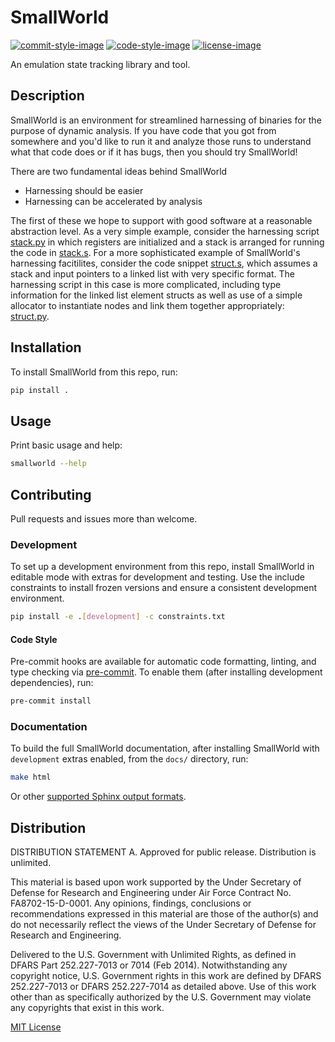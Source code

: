 # SmallWorld

[![commit-style-image]][conventional]
[![code-style-image]][black]
[![license-image]][mit]

An emulation state tracking library and tool.

## Description

SmallWorld is an environment for streamlined harnessing of binaries
for the purpose of dynamic analysis. If you have code that you got
from somewhere and you'd like to run it and analyze those runs to
understand what that code does or if it has bugs, then you should try
SmallWorld!

There are two fundamental ideas behind SmallWorld
* Harnessing should be easier
* Harnessing can be accelerated by analysis

The first of these we hope to support with good software at a reasonable abstraction level.
As a very simple example, consider the harnessing script [stack.py](https://github.com/smallworld-re/smallworld/blob/main/tests/square.py) in which registers are initialized and a stack is arranged for running the code in [stack.s](https://github.com/smallworld-re/smallworld/blob/main/tests/stack.s).
For a more sophisticated example of SmallWorld's harnessing facitilites, consider the code snippet [struct.s](https://github.com/smallworld-re/smallworld/blob/main/tests/struct.s), which assumes a stack and input pointers to a linked list with very specific format.
The harnessing script in this case is more complicated, including type information for the linked list element structs as well as use of a simple allocator to instantiate nodes and link them together appropriately: [struct.py](https://github.com/smallworld-re/smallworld/blob/main/tests/struct.py).




## Installation

To install SmallWorld from this repo, run:

```bash
pip install .
```

## Usage

Print basic usage and help:

```bash
smallworld --help
```

## Contributing

Pull requests and issues more than welcome.

### Development

To set up a development environment from this repo, install SmallWorld in
editable mode with extras for development and testing. Use the include
constraints to install frozen versions and ensure a consistent development
environment.

```bash
pip install -e .[development] -c constraints.txt
```

#### Code Style

Pre-commit hooks are available for automatic code formatting, linting, and type
checking via [pre-commit](https://pre-commit.com/). To enable them (after
installing development dependencies), run:

```bash
pre-commit install
```

### Documentation

To build the full SmallWorld documentation, after installing SmallWorld with `development` extras enabled, from the `docs/` directory, run:

```bash
make html
```

Or other [supported Sphinx output formats](https://www.sphinx-doc.org/en/master/usage/builders/index.html).

## Distribution

DISTRIBUTION STATEMENT A. Approved for public release. Distribution is
unlimited.

This material is based upon work supported by the Under Secretary of Defense
for Research and Engineering under Air Force Contract No. FA8702-15-D-0001. Any
opinions, findings, conclusions or recommendations expressed in this material
are those of the author(s) and do not necessarily reflect the views of the
Under Secretary of Defense for Research and Engineering.

Delivered to the U.S. Government with Unlimited Rights, as defined in DFARS
Part 252.227-7013 or 7014 (Feb 2014). Notwithstanding any copyright notice,
U.S. Government rights in this work are defined by DFARS 252.227-7013 or DFARS
252.227-7014 as detailed above. Use of this work other than as specifically
authorized by the U.S. Government may violate any copyrights that exist in this
work.

[MIT License](LICENSE.txt)

[commit-style-image]: https://img.shields.io/badge/commits-conventional-fe5196.svg
[conventional]: https://www.conventionalcommits.org/en/v1.0.0/
[code-style-image]: https://img.shields.io/badge/code%20style-black-000000.svg
[black]: https://github.com/psf/black
[license-image]: https://img.shields.io/badge/license-MIT-green.svg
[mit]: ./LICENSE.txt
